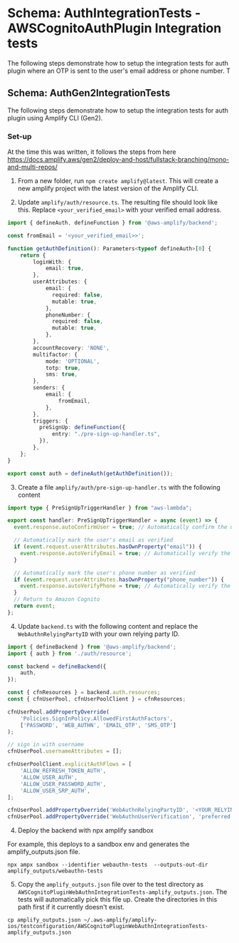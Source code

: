 # Schema: AuthIntegrationTests - AWSCognitoAuthPlugin Integration tests

The following steps demonstrate how to setup the integration tests for auth plugin where an OTP is sent to the user's email address or phone number. T

## Schema: AuthGen2IntegrationTests

The following steps demonstrate how to setup the integration tests for auth plugin using Amplify CLI (Gen2).

### Set-up

At the time this was written, it follows the steps from here https://docs.amplify.aws/gen2/deploy-and-host/fullstack-branching/mono-and-multi-repos/

1. From a new folder, run `npm create amplify@latest`. This will create a new amplify project with the latest version of the Amplify CLI.

2. Update `amplify/auth/resource.ts`. The resulting file should look like this. Replace `<your_verified_email>` with your verified email address.

```ts
import { defineAuth, defineFunction } from '@aws-amplify/backend';

const fromEmail = '<your_verified_email>>';

function getAuthDefinition(): Parameters<typeof defineAuth>[0] {
	return {
		loginWith: {
			email: true,
		},
		userAttributes: {
			email: {
			  required: false,
			  mutable: true,
			},
			phoneNumber: {
			  required: false,
			  mutable: true,
			},
		},
		accountRecovery: 'NONE',
		multifactor: {
			mode: 'OPTIONAL',
			totp: true,
			sms: true,
		},
		senders: {
			email: {
				fromEmail,
			},
		},
		triggers: {
		  preSignUp: defineFunction({
			  entry: "./pre-sign-up-handler.ts",
		  }),
		},
	};
}

export const auth = defineAuth(getAuthDefinition());

```

3. Create a file `amplify/auth/pre-sign-up-handler.ts` with the following content
```ts
import type { PreSignUpTriggerHandler } from "aws-lambda";

export const handler: PreSignUpTriggerHandler = async (event) => {
  event.response.autoConfirmUser = true; // Automatically confirm the user

  // Automatically mark the user's email as verified
  if (event.request.userAttributes.hasOwnProperty("email")) {
    event.response.autoVerifyEmail = true; // Automatically verify the email
  }

  // Automatically mark the user's phone number as verified
  if (event.request.userAttributes.hasOwnProperty("phone_number")) {
    event.response.autoVerifyPhone = true; // Automatically verify the phone number
  }
  // Return to Amazon Cognito
  return event;
};
```

4. Update `backend.ts` with the following content and replace the `WebAuthnRelyingPartyID` with your own relying party ID.

```ts
import { defineBackend } from '@aws-amplify/backend';
import { auth } from './auth/resource';

const backend = defineBackend({
	auth,
});

const { cfnResources } = backend.auth.resources;
const { cfnUserPool, cfnUserPoolClient } = cfnResources;

cfnUserPool.addPropertyOverride(
	'Policies.SignInPolicy.AllowedFirstAuthFactors',
	['PASSWORD', 'WEB_AUTHN', 'EMAIL_OTP', 'SMS_OTP']
);

// sign in with username
cfnUserPool.usernameAttributes = [];

cfnUserPoolClient.explicitAuthFlows = [
	'ALLOW_REFRESH_TOKEN_AUTH',
	'ALLOW_USER_AUTH',
	'ALLOW_USER_PASSWORD_AUTH',
	'ALLOW_USER_SRP_AUTH',
];

cfnUserPool.addPropertyOverride('WebAuthnRelyingPartyID', '<YOUR_RELYING_PARTY>');
cfnUserPool.addPropertyOverride('WebAuthnUserVerification', 'preferred');
```

4. Deploy the backend with npx amplify sandbox

For example, this deploys to a sandbox env and generates the amplify_outputs.json file.

```
npx ampx sandbox --identifier webauthn-tests  --outputs-out-dir amplify_outputs/webauthn-tests
```

5. Copy the `amplify_outputs.json` file over to the test directory as `AWSCognitoPluginWebAuthnIntegrationTests-amplify_outputs.json`. The tests will automatically pick this file up. Create the directories in this path first if it currently doesn't exist.

```
cp amplify_outputs.json ~/.aws-amplify/amplify-ios/testconfiguration/AWSCognitoPluginWebAuthnIntegrationTests-amplify_outputs.json
```